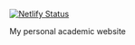 [![Netlify Status](https://api.netlify.com/api/v1/badges/33bd03fc-aeba-4b89-94d9-d643ec2864bd/deploy-status)](https://app.netlify.com/sites/rafaelbressan/deploys)

My personal academic website